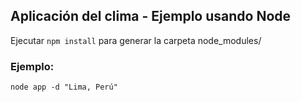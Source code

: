 ## Aplicación del clima - Ejemplo usando Node

Ejecutar ```npm install``` para generar la carpeta node_modules/

### Ejemplo:
```
node app -d "Lima, Perú"
```